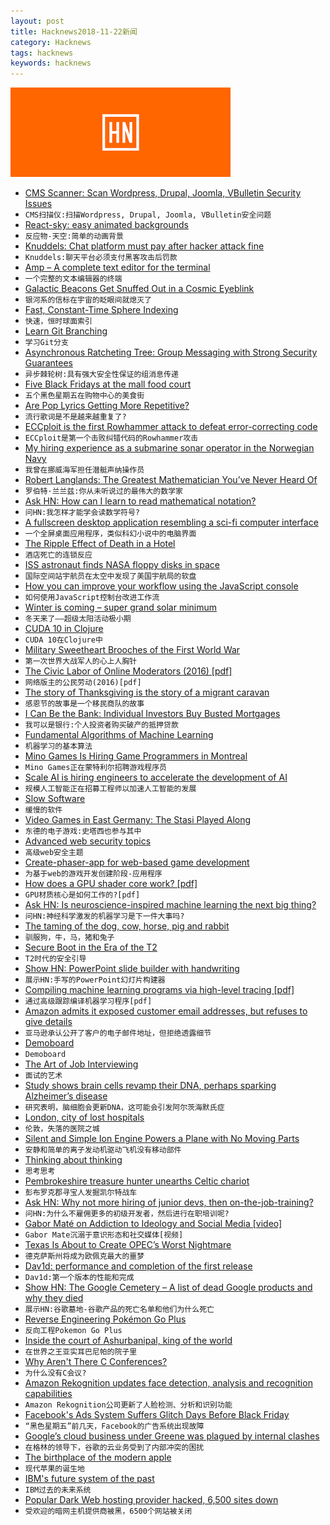```yaml
---
layout: post
title: Hacknews2018-11-22新闻
category: Hacknews
tags: hacknews
keywords: hacknews
---
```


![haccknews-banner](/assets/image/hacknews-banner.jpg)

- [CMS Scanner: Scan Wordpress, Drupal, Joomla, VBulletin Security Issues](https://github.com/ajinabraham/CMSScan)
- `CMS扫描仪:扫描Wordpress, Drupal, Joomla, VBulletin安全问题`
- [React-sky: easy animated backgrounds](https://github.com/lucagez/sky)
- `反应物-天空:简单的动画背景`
- [Knuddels: Chat platform must pay after hacker attack fine](http://www.tellerreport.com/tech/--knuddels--chat-platform-must-pay-after-hacker-attack-fine-.S1xs7l4Am.html)
- `Knuddels:聊天平台必须支付黑客攻击后罚款`
- [Amp – A complete text editor for the terminal](https://amp.rs/)
- `一个完整的文本编辑器的终端`
- [Galactic Beacons Get Snuffed Out in a Cosmic Eyeblink](https://www.quantamagazine.org/why-changing-look-quasars-appear-to-vanish-20181121/)
- `银河系的信标在宇宙的眨眼间就熄灭了`
- [Fast, Constant-Time Sphere Indexing](http://donw.io/post/sphere-indexing/)
- `快速，恒时球面索引`
- [Learn Git Branching](https://learngitbranching.js.org/)
- `学习Git分支`
- [Asynchronous Ratcheting Tree: Group Messaging with Strong Security Guarantees](https://github.com/facebookresearch/asynchronousratchetingtree)
- `异步棘轮树:具有强大安全性保证的组消息传递`
- [Five Black Fridays at the mall food court](https://www.vox.com/the-goods/2018/11/21/18104973/black-friday-mall-coffee-worker-experience-gloria-jeans)
- `五个黑色星期五在购物中心的美食街`
- [Are Pop Lyrics Getting More Repetitive?](https://pudding.cool/2017/05/song-repetition/)
- `流行歌词是不是越来越重复了?`
- [ECCploit is the first Rowhammer attack to defeat error-correcting code](https://arstechnica.com/information-technology/2018/11/potentially-disastrous-rowhammer-bitflips-can-bypass-ecc-protections/)
- `ECCploit是第一个击败纠错代码的Rowhammer攻击`
- [My hiring experience as a submarine sonar operator in the Norwegian Navy](https://www.brautaset.org/articles/2018/submarine-sonar-hiring.html)
- `我曾在挪威海军担任潜艇声纳操作员`
- [Robert Langlands: The Greatest Mathematician You’ve Never Heard Of](https://thewalrus.ca/the-greatest-mathematician-youve-never-heard-of/)
- `罗伯特·兰兰兹:你从未听说过的最伟大的数学家`
- [Ask HN: How can I learn to read mathematical notation?](item?id=18510528)
- `问HN:我怎样才能学会读数学符号?`
- [A fullscreen desktop application resembling a sci-fi computer interface](https://github.com/GitSquared/edex-ui)
- `一个全屏桌面应用程序，类似科幻小说中的电脑界面`
- [The Ripple Effect of Death in a Hotel](https://lithub.com/the-ripple-effect-of-death-in-a-hotel/)
- `酒店死亡的连锁反应`
- [ISS astronaut finds NASA floppy disks in space](https://www.cnet.com/news/iss-astronaut-finds-nasa-floppy-disks-in-space/)
- `国际空间站宇航员在太空中发现了美国宇航局的软盘`
- [How you can improve your workflow using the JavaScript console](https://medium.freecodecamp.org/how-you-can-improve-your-workflow-using-the-javascript-console-bdd7823a9472)
- `如何使用JavaScript控制台改进工作流`
- [Winter is coming – super grand solar minimum](https://www.nextbigfuture.com/2018/11/winter-is-coming-super-grand-solar-minimum.html)
- `冬天来了——超级太阳活动极小期`
- [CUDA 10 in Clojure](https://dragan.rocks/articles/18/CUDA-10-in-Clojure)
- `CUDA 10在Clojure中`
- [Military Sweetheart Brooches of the First World War](http://www.historyworkshop.org.uk/radical-objects-military-sweetheart-brooches-of-the-first-world-war/)
- `第一次世界大战军人的心上人胸针`
- [The Civic Labor of Online Moderators (2016) [pdf]](http://blogs.oii.ox.ac.uk/ipp-conference/sites/ipp/files/documents/JNM-The_Civic_Labor_of_Online_Moderators__Internet_Politics_Policy_.pdf)
- `网络版主的公民劳动(2016)[pdf]`
- [The story of Thanksgiving is the story of a migrant caravan](https://edition.cnn.com/2018/11/21/opinions/story-of-thanksgiving-is-the-story-of-a-migrant-caravan-parini/index.html)
- `感恩节的故事是一个移民商队的故事`
- [I Can Be the Bank: Individual Investors Buy Busted Mortgages](https://www.wsj.com/articles/a-decade-after-the-housing-crisis-small-investors-try-to-bring-busted-mortgages-back-to-life-1542734455)
- `我可以是银行:个人投资者购买破产的抵押贷款`
- [Fundamental Algorithms of Machine Learning](https://www.dropbox.com/s/qiq2c85cle9ydb6/Chapter3.pdf?dl=0)
- `机器学习的基本算法`
- [Mino Games Is Hiring Game Programmers in Montreal](https://mino-games.workable.com/j/7AC7233C2B)
- `Mino Games正在蒙特利尔招聘游戏程序员`
- [Scale AI is hiring engineers to accelerate the development of AI](https://scale.ai/about#jobs)
- `规模人工智能正在招募工程师以加速人工智能的发展`
- [Slow Software](https://www.inkandswitch.com/slow-software.html)
- `缓慢的软件`
- [Video Games in East Germany: The Stasi Played Along](https://www.zeit.de/digital/games/2018-11/computer-games-gdr-stasi-surveillance-gamer-crowd/komplettansicht)
- `东德的电子游戏:史塔西也参与其中`
- [Advanced web security topics](https://blog.georgovassilis.com/2016/04/16/advanced-web-security-topics/)
- `高级web安全主题`
- [Create-phaser-app for web-based game development](https://github.com/simiancraft/create-phaser-app)
- `为基于web的游戏开发创建阶段-应用程序`
- [How does a GPU shader core work? [pdf]](http://aras-p.info/texts/files/2018Academy%20-%20GPU.pdf)
- `GPU材质核心是如何工作的?[pdf]`
- [Ask HN: Is neuroscience-inspired machine learning the next big thing?](item?id=18509212)
- `问HN:神经科学激发的机器学习是下一件大事吗?`
- [The taming of the dog, cow, horse, pig and rabbit](https://phys.org/news/2018-11-dog-cow-horse-pig-rabbit.html)
- `驯服狗，牛，马，猪和兔子`
- [Secure Boot in the Era of the T2](https://duo.com/labs/research/secure-boot-in-the-era-of-the-t2)
- `T2时代的安全引导`
- [Show HN: PowerPoint slide builder with handwriting](https://webdemo.myscript.com/views/diagram/index.html#/)
- `展示HN:手写的PowerPoint幻灯片构建器`
- [Compiling machine learning programs via high-level tracing [pdf]](https://www.sysml.cc/doc/146.pdf)
- `通过高级跟踪编译机器学习程序[pdf]`
- [Amazon admits it exposed customer email addresses, but refuses to give details](https://techcrunch.com/2018/11/21/amazon-admits-it-exposed-customer-email-addresses-doubles-down-on-secrecy/)
- `亚马逊承认公开了客户的电子邮件地址，但拒绝透露细节`
- [Demoboard](https://frontarm.com/demoboard/)
- `Demoboard`
- [The Art of Job Interviewing](https://www.artofwork.co/job-interviewing)
- `面试的艺术`
- [Study shows brain cells revamp their DNA, perhaps sparking Alzheimer’s disease](http://www.sciencemag.org/news/2018/11/landmark-study-shows-brain-cells-revamp-their-dna-make-new-proteins-perhaps-sparking)
- `研究表明，脑细胞会更新DNA，这可能会引发阿尔茨海默氏症`
- [London, city of lost hospitals](https://wellcomecollection.org/articles/W6jAXxIAACAAmykv)
- `伦敦，失落的医院之城`
- [Silent and Simple Ion Engine Powers a Plane with No Moving Parts](https://www.scientificamerican.com/article/silent-and-simple-ion-engine-powers-a-plane-with-no-moving-parts/)
- `安静和简单的离子发动机驱动飞机没有移动部件`
- [Thinking about thinking](https://www.cia.gov/library/center-for-the-study-of-intelligence/csi-publications/books-and-monographs/psychology-of-intelligence-analysis/art4.html)
- `思考思考`
- [Pembrokeshire treasure hunter unearths Celtic chariot](https://www.bbc.com/news/uk-wales-46294000)
- `彭布罗克郡寻宝人发掘凯尔特战车`
- [Ask HN: Why not more hiring of junior devs, then on-the-job-training?](item?id=18507407)
- `问HN:为什么不雇佣更多的初级开发者，然后进行在职培训呢?`
- [Gabor Maté on Addiction to Ideology and Social Media [video]](https://www.youtube.com/watch?v=x2YdpvnwtGc)
- `Gabor Mate沉溺于意识形态和社交媒体[视频]`
- [Texas Is About to Create OPEC’s Worst Nightmare](https://www.bloomberg.com/news/articles/2018-11-21/opec-s-worst-nightmare-the-permian-is-about-to-pump-a-lot-more)
- `德克萨斯州将成为欧佩克最大的噩梦`
- [Dav1d: performance and completion of the first release](http://www.jbkempf.com/blog/post/2018/dav1d-toward-the-first-release)
- `Dav1d:第一个版本的性能和完成`
- [Show HN: The Google Cemetery – A list of dead Google products and why they died](https://gcemetery.co/)
- `展示HN:谷歌墓地-谷歌产品的死亡名单和他们为什么死亡`
- [Reverse Engineering Pokémon Go Plus](https://tinyhack.com/2018/11/21/reverse-engineering-pokemon-go-plus/)
- `反向工程Pokemon Go Plus`
- [Inside the court of Ashurbanipal, king of the world](https://www.1843magazine.com/culture/look-closer/inside-the-court-of-ashurbanipal-king-of-the-world)
- `在世界之王亚实耳巴尼帕的院子里`
- [Why Aren&#39;t There C Conferences?](https://nullprogram.com/blog/2018/11/21/)
- `为什么没有C会议?`
- [Amazon Rekognition updates face detection, analysis and recognition capabilities](https://aws.amazon.com/blogs/machine-learning/amazon-rekognition-announces-updates-to-its-face-detection-analysis-and-recognition-capabilities/)
- `Amazon Rekognition公司更新了人脸检测、分析和识别功能`
- [Facebook&#39;s Ads System Suffers Glitch Days Before Black Friday](https://www.bloomberg.com/news/articles/2018-11-20/facebook-s-ads-system-suffers-glitch-days-before-black-friday)
- `“黑色星期五”前几天，Facebook的广告系统出现故障`
- [Google’s cloud business under Greene was plagued by internal clashes](https://www.cnbc.com/2018/11/21/google-cloud-plagued-by-internal-clashes-in-its-effort-to-catch-amazon.html)
- `在格林的领导下，谷歌的云业务受到了内部冲突的困扰`
- [The birthplace of the modern apple](http://www.bbc.com/travel/story/20181120-the-birthplace-of-the-modern-apple)
- `现代苹果的诞生地`
- [IBM&#39;s future system of the past](http://www.jfsowa.com/computer/)
- `IBM过去的未来系统`
- [Popular Dark Web hosting provider hacked, 6,500 sites down](https://www.zdnet.com/article/popular-dark-web-hosting-provider-got-hacked-6500-sites-down/)
- `受欢迎的暗网主机提供商被黑，6500个网站被关闭`

